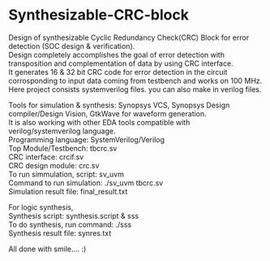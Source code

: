 # Synthesizable-CRC-block
 Design of synthesizable Cyclic Redundancy Check(CRC) Block for error detection (SOC design & verification).   
 Design completely accomplishes the goal of error detection with transposition and complementation of data by using CRC interface.   
 It generates 16 & 32 bit CRC code for error detection in the circuit corrosponding to input data coming from testbench and works on 100 MHz. Here project consists systemverilog files. you   can also make in verilog files. 
 
 Tools for simulation & synthesis:  Synopsys VCS, Synopsys Design compiler/Design Vision, GtkWave for waveform generation.  
 It is also working with other EDA tools compatible with verilog/systemverilog language.   
 Programming language: SystemVerilog/Verilog    
 Top Module/Testbench: tbcrc.sv      
 CRC interface: crcif.sv     
 CRC design module: crc.sv    
 To run simmulation, script: sv_uvm     
 Command to run simulation: ./sv_uvm tbcrc.sv          
 Simulation result file: final_result.txt     
 
 For logic synthesis,    
 Synthesis script: synthesis.script & sss  
 To do synthesis, run command: ./sss      
 Synthesis result file: synres.txt    
 
 All done with smile.... :)
 
